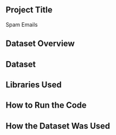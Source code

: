## Project Title
Spam Emails
## Dataset Overview

## Dataset
## Libraries Used
## How to Run the Code
## How the Dataset Was Used
